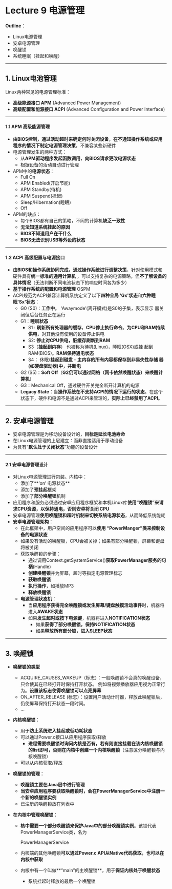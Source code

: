 # Lecture 9 电源管理 

**Outline**：

- Linux电源管理
- 安卓电源管理
- 唤醒锁
- 系统睡眠（挂起和唤醒）

-------



## 1. Linux电池管理

Linux两种常见的电源管理标准：

- **高级能源接口 APM** (Advanced Power Management)
- **高级配置和能源接口 ACPI** (Advanced Configuration and Power Interface)

------

#### 1.1 APM 高级能源管理

- **由BIOS控制，通过活动超时来确定何时关闭设备**，**在不通知操作系统或应用程序的情况下制定电源管理决策**，不兼容某些新硬件
- 电源管理发生的两种方式：
    - 从**APM驱动程序发起函数调用**，**向BIOS请求更改电源状态**
    - 根据设备的活动自动进行管理
- APM中的**电源状态**：
    -  Full On
    -  APM Enabled(开启节能)
    - APM Standby(待机)
    - APM Suspend(挂起)
    - Sleep/Hibernation(睡眠) 
    - Off
- APM的缺点：
    - 每个BIOS都有自己的策略，不同的计算机**缺乏一致性**
    - **无法知道系统挂起的原因**
    - **BIOS不知道用户在干什么**
    - **BIOS无法识别USB等外设的状态**

-------

#### 1.2 ACPI 高级配置与电源接口

- **由BIOS和操作系统协同完成，通过操作系统进行调整决策**，针对使用模式和硬件具有**统一标准的通用计算机** ，可以支持复杂的电源策略，但**不了解设备的具体情况**（无法判断不同电池状态下的响应时间各为多少）
- **基于操作系统的配置和电源管理** OSPM
- ACPI规范为ACPI兼容计算机系统定义了以下**四种全局 'Gx'状态**和**六种睡眠'Sx'状态**：
    - G0 (S0)：**工作中**。 ‘Awaymode’(离开模式)是S0的子集，表示显示 器关闭但后台任务正在运行
    - G1：**睡眠状态**
        - S1 : **刷新所有处理器的缓存**，**CPU停止执行命令**。**为CPU和RAM持续供电**，对其他没有使用的设备停止供电
        - S2: **停止对CPU供电，脏缓存刷新到RAM**
        - S3（**挂起到内存**） 也被称为待机(Linux)，睡眠(OSX)或挂 起到RAM(BIOS)。**RAM保持通电状态**
        - S4： 休眠/**挂起到磁盘** - **主内存的所有内容都保存到非易失性存储 器(如硬盘驱动器)中，并断电**
    - G2 (S5)：**Soft Off**（**G2仍可以通过网络（网卡依然唤醒状态）来唤醒计算机**）
    - G3：Mechanical Off，通过硬件开关完全断开计算机的电源
    - **Legacy State**：当**操作系统在不支持ACPI的情况下运行的状态**。在这个状态下，硬件和电源不是通过ACPI来管理的，**实际上已经禁用了ACPI**。

--------



## 2. 安卓电源管理

- 安卓电源管理是为移动设备设计的，**目标是延长电池寿命**
- 在Linux电源管理的上层建立：而非直接适用于移动设备
- 为具有“**默认处于关闭状态**”功能的设备设计

----------

#### 2.1 安卓电源管理设计

- 对Linux电源管理进行包装。内核中：
    - 添加了**‘on’ 电源状态**
    - 添加了**预挂起**框架
    - 添加了**部分唤醒锁**机制
- 应用程序和服务必须通过安卓应用程序框架和本机Linux库**使用“唤醒锁”来请求CPU资源，以保持通电，否则安卓将关闭 CPU**
- 安卓电源管理**使用唤醒锁和超时机制来切换系统电源状态**，从而降低系统能耗
- **安卓电源管理架构**：
    - 在此框架中，用户空间的应用程序可以**使用 “PowerManger”类来控制设备的电源状态**
    - 如果没有活动的唤醒锁，CPU会被关掉；如果有部分唤醒锁，屏幕和键盘将被关闭
    - 获取唤醒锁的步骤：
        - 通过调用Context.getSystemService()**获取PowerManager服务的句柄**(Handle)
        - **创建唤醒锁**并为屏幕，超时等指定电源管理标志
        - **获取唤醒锁**
        - **执行操作**，如播放MP3
        - **释放唤醒锁**
    - **电源管理状态机**：
        - 当**应用程序获得完全唤醒锁或发生屏幕/键盘触摸活动事件**时，机器将进入**AWAKE状态**
        - 如果**发生超时或按下电源键**，机器将进入**NOTIFICATION状态**
            - 如果**获得了部分唤醒锁，保持NOTIFICATION状态**
            - 如果**释放所有部分锁，进入SLEEP状态**

------



## 3. 唤醒锁

- **唤醒锁的类型**

    - ACQUIRE_CAUSES_WAKEUP（标志）：一般唤醒锁不会真的唤醒设备，只会使其在已经打开时保持打开状态。 例如将视频播放器应用视为正常行为。**设置该标志使得唤醒锁可以点亮屏幕**
    - ON_AFTER_RELEASE (标志）：设置用户活动计时器，释放此唤醒锁后，仍使屏幕保持打开状态一段时间。
    - ...

- **内核唤醒锁**：

    - 用于**防止系统进入挂起或低功耗状态**
    - 可以通过Power.c接口从应用程序获取/释放
        - **进程需要唤醒锁时询问内核是否有，若有则直接挂载在该内核唤醒锁的list即可，否则在内核中创建一个内核唤醒锁**（注意区分唤醒锁与内核唤醒锁）
    - 可以从内核获取/释放

- **唤醒锁的管理**：

    - **唤醒锁主要在Java层中进行管理**
    - **当安卓应用程序要获取唤醒锁时，会在PowerManagerService中注册一个新的唤醒锁实例**
    - 已注册的唤醒锁放在列表中

- **在内核中管理唤醒锁**：

    - **核中需要一个部分唤醒锁来保护Java中的部分唤醒锁实例**。该锁代表PowerManagerService类，名为

        PowerManagerService

    - 内核端的其他唤醒锁**可以通过Power.c API从Native代码获取**，**也可以在内核中获取**

    - 内核中有一个叫做**“main”的主唤醒锁**，用于**保证内核处于唤醒状态**

        - 系统挂起时释放的最后一个唤醒锁



